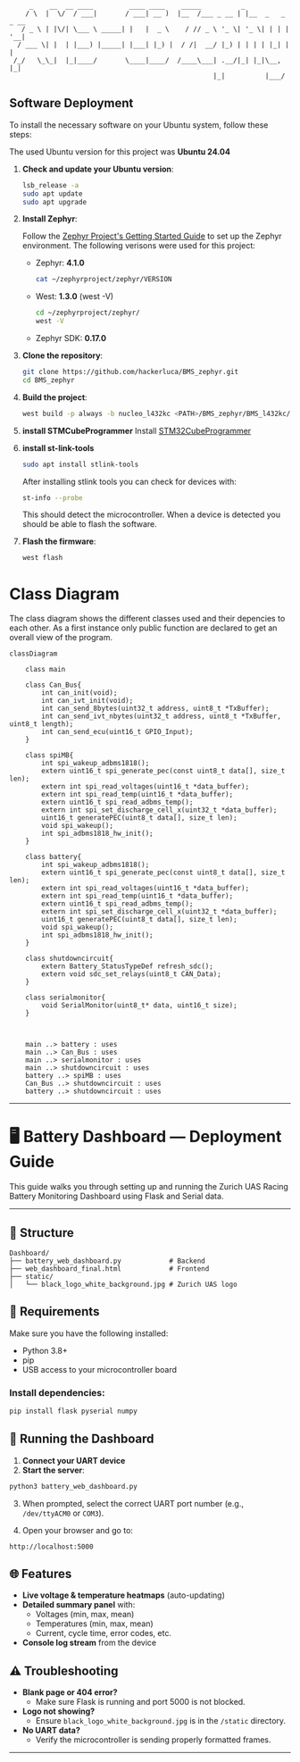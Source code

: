 ```ASCII
     _    __  __ ____         ____ ____    _____          _                
    / \  |  \/  / ___|       / ___| __ )  |__  /___ _ __ | |__  _   _ _ __ 
   / _ \ | |\/| \___ \ _____| |   |  _ \    / // _ \ '_ \| '_ \| | | | '__|
  / ___ \| |  | |___) |_____| |___| |_) |  / /|  __/ |_) | | | | |_| | |   
 /_/   \_\_|  |_|____/       \____|____/  /____\___| .__/|_| |_|\__, |_|   
                                                   |_|          |___/   
```

## Software Deployment
To install the necessary software on your Ubuntu system, follow these steps:

The used Ubuntu version for this project was **Ubuntu 24.04**
1. **Check and update your Ubuntu version**:
    ```sh
    lsb_release -a
    sudo apt update
    sudo apt upgrade
    ```

2. **Install Zephyr**:

    Follow the [Zephyr Project's Getting Started Guide](https://docs.zephyrproject.org/latest/getting_started/index.html) to set up the Zephyr environment.
    The following verisons were used for this project:
    - Zephyr: **4.1.0**
        ```sh
        cat ~/zephyrproject/zephyr/VERSION
        ```
    - West: **1.3.0** (west -V)
        ```sh
        cd ~/zephyrproject/zephyr/
        west -V
        ```
    - Zephyr SDK: **0.17.0**

3. **Clone the repository**:
    ```sh
    git clone https://github.com/hackerluca/BMS_zephyr.git
    cd BMS_zephyr
    ```
4. **Build the project**:
    ```sh
    west build -p always -b nucleo_l432kc <PATH>/BMS_zephyr/BMS_l432kc/
    ```

5. **install STMCubeProgrammer**
    Install [STM32CubeProgrammer](https://www.st.com/en/development-tools/stm32cubeprog.html)

6. **install st-link-tools**
    ```sh
    sudo apt install stlink-tools
    ```
    After installing stlink tools you can check for devices with:
    ```sh
    st-info --probe
    ```
    This should detect the microcontroller. When a device is detected you should be able to flash the software.

7. **Flash the firmware**:
    ```sh
    west flash
    ```

# Class Diagram
The class diagram shows the different classes used and their depencies to each other. As a first instance only public function are declared to get an overall view of the program.

```mermaid
classDiagram

    class main

    class Can_Bus{
        int can_init(void);
        int can_ivt_init(void);
        int can_send_8bytes(uint32_t address, uint8_t *TxBuffer);
        int can_send_ivt_nbytes(uint32_t address, uint8_t *TxBuffer, uint8_t length);
        int can_send_ecu(uint16_t GPIO_Input);
    }

    class spiMB{
        int spi_wakeup_adbms1818();
        extern uint16_t spi_generate_pec(const uint8_t data[], size_t len);
        extern int spi_read_voltages(uint16_t *data_buffer);
        extern int spi_read_temp(uint16_t *data_buffer);
        extern uint16_t spi_read_adbms_temp();
        extern int spi_set_discharge_cell_x(uint32_t *data_buffer);
        uint16_t generatePEC(uint8_t data[], size_t len);
        void spi_wakeup();
        int spi_adbms1818_hw_init();
    }

    class battery{
        int spi_wakeup_adbms1818();
        extern uint16_t spi_generate_pec(const uint8_t data[], size_t len);
        extern int spi_read_voltages(uint16_t *data_buffer);
        extern int spi_read_temp(uint16_t *data_buffer);
        extern uint16_t spi_read_adbms_temp();
        extern int spi_set_discharge_cell_x(uint32_t *data_buffer);
        uint16_t generatePEC(uint8_t data[], size_t len);
        void spi_wakeup();
        int spi_adbms1818_hw_init();
    }

    class shutdowncircuit{
        extern Battery_StatusTypeDef refresh_sdc();
        extern void sdc_set_relays(uint8_t CAN_Data);
    }

    class serialmonitor{
        void SerialMonitor(uint8_t* data, uint16_t size);
    }



    main ..> battery : uses
    main ..> Can_Bus : uses
    main ..> serialmonitor : uses
    main ..> shutdowncircuit : uses
    battery ..> spiMB : uses
    Can_Bus ..> shutdowncircuit : uses
    battery ..> shutdowncircuit : uses

```
---

# 🖥️ Battery Dashboard — Deployment Guide

This guide walks you through setting up and running the Zurich UAS Racing Battery Monitoring Dashboard using Flask and Serial data.

---

## 📁 Structure

```
Dashboard/
├── battery_web_dashboard.py            # Backend
├── web_dashboard_final.html            # Frontend
├── static/
│   └── black_logo_white_background.jpg # Zurich UAS logo
```


## 🔧 Requirements

Make sure you have the following installed:

- Python 3.8+
- pip
- USB access to your microcontroller board

### Install dependencies:

```bash
pip install flask pyserial numpy
```


## 🚀 Running the Dashboard

1. **Connect your UART device**
2. **Start the server**:

```bash
python3 battery_web_dashboard.py
```

3. When prompted, select the correct UART port number (e.g., `/dev/ttyACM0` or `COM3`).

4. Open your browser and go to:

```
http://localhost:5000
```

## 🌐 Features

- **Live voltage & temperature heatmaps** (auto-updating)
- **Detailed summary panel** with:
  - Voltages (min, max, mean)
  - Temperatures (min, max, mean)
  - Current, cycle time, error codes, etc.
- **Console log stream** from the device


## ⚠️ Troubleshooting

- **Blank page or 404 error?**
  - Make sure Flask is running and port 5000 is not blocked.
- **Logo not showing?**
  - Ensure `black_logo_white_background.jpg` is in the `/static` directory.
- **No UART data?**
  - Verify the microcontroller is sending properly formatted frames.

---

